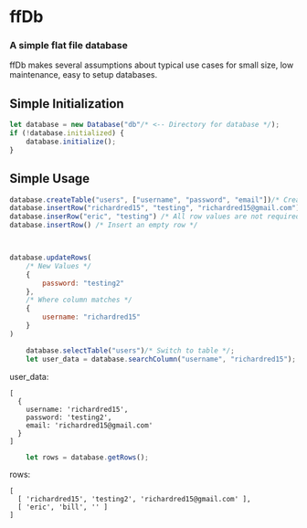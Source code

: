 # ffDb

### A simple flat file database

ffDb makes several assumptions about typical use cases for small size, low maintenance, easy to setup databases.


## Simple Initialization

```javascript
let database = new Database("db"/* <-- Directory for database */);
if (!database.initialized) {
    database.initialize();
}
```

## Simple Usage

```javascript
database.createTable("users", ["username", "password", "email"])/* Create Table selects the created table for modification */;
database.insertRow("richardred15", "testing", "richardred15@gmail.com");
database.inserRow("eric", "testing") /* All row values are not required */
database.insertRow() /* Insert an empty row */



database.updateRows(
    /* New Values */
    {
        password: "testing2"
    },
    /* Where column matches */
    {
        username: "richardred15"
    }
)

    database.selectTable("users")/* Switch to table */;
    let user_data = database.searchColumn("username", "richardred15");
```
user_data:
```
[
  {
    username: 'richardred15',
    password: 'testing2',
    email: 'richardred15@gmail.com'
  }
]
```

```javascript
    let rows = database.getRows();
```

rows:
```
[
  [ 'richardred15', 'testing2', 'richardred15@gmail.com' ],
  [ 'eric', 'bill', '' ]
]
```